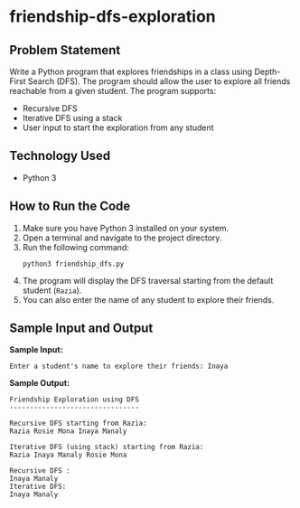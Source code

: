 # friendship-dfs-exploration

## Problem Statement
Write a Python program that explores friendships in a class using Depth-First Search (DFS). The program should allow the user to explore all friends reachable from a given student. The program supports:  
- Recursive DFS  
- Iterative DFS using a stack  
- User input to start the exploration from any student  

## Technology Used
- Python 3

## How to Run the Code
1. Make sure you have Python 3 installed on your system.  
2. Open a terminal and navigate to the project directory.  
3. Run the following command:
   ```
   python3 friendship_dfs.py
   ```
4. The program will display the DFS traversal starting from the default student (`Razia`).  
5. You can also enter the name of any student to explore their friends.

## Sample Input and Output
**Sample Input:**
```
Enter a student's name to explore their friends: Inaya
```

**Sample Output:**
```
Friendship Exploration using DFS
--------------------------------

Recursive DFS starting from Razia:
Razia Rosie Mona Inaya Manaly

Iterative DFS (using stack) starting from Razia:
Razia Inaya Manaly Rosie Mona

Recursive DFS :
Inaya Manaly
Iterative DFS:
Inaya Manaly
```

